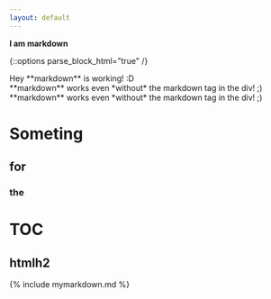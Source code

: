 ```yaml
---
layout: default
---
```



**I am markdown**

{::options parse_block_html="true" /}

<div markdown="span">
    Hey **markdown** is working! :D
</div>

<div markdown="block">
**markdown** works even *without* the markdown tag in the div! ;)
</div>

<div markdown="1">
**markdown** works even *without* the markdown tag in the div! ;)
</div>

# Someting

## for

### the

# TOC

<h2>
htmlh2
</h2>

{% include mymarkdown.md %}
